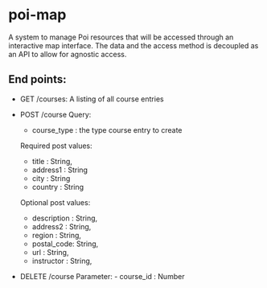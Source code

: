 poi-map
=======

A system to manage Poi resources that will be accessed through an interactive map interface. The data and the access method is decoupled as an API to allow for agnostic access.

End points:
-------
- GET /courses: A listing of all course entries

- POST /course
  Query:
    - course_type : the type course entry to create

    Required post values:
    - title : String,
    - address1 : String
    - city : String
    - country : String

    Optional post values:
    - description : String,
    - address2 : String,
    - region : String,
    - postal_code: String,
    - url : String,
    - instructor : String,

- DELETE /course
    Parameter:
      - course_id : Number

